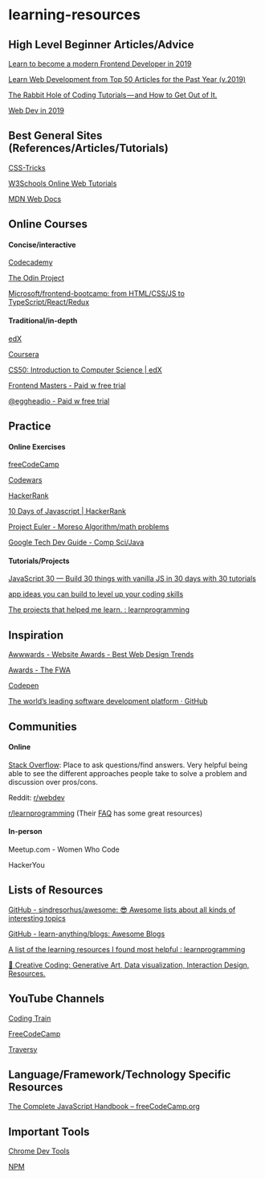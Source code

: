 # learning-resources

## High Level Beginner Articles/Advice
[Learn to become a modern Frontend Developer in 2019](https://medium.com/tech-tajawal/modern-frontend-developer-in-2018-4c2072fa2b9c)

[Learn Web Development from Top 50 Articles for the Past Year (v.2019)](https://medium.mybridge.co/learn-web-development-from-top-50-articles-for-the-past-year-v-2019-f589aa4d82e5)

[The Rabbit Hole of Coding Tutorials — and How to Get Out of It.](https://medium.com/betterism/the-rabbit-hole-of-coding-tutorials-and-how-to-get-out-of-it-eae8154d3355)

[Web Dev in 2019](https://www.youtube.com/watch?time_continue=43&v=UnTQVlqmDQ0)


## Best General Sites (References/Articles/Tutorials)
[CSS-Tricks](https://css-tricks.com/)

[W3Schools Online Web Tutorials](https://www.w3schools.com/)

[MDN Web Docs](https://developer.mozilla.org/en-US/)

## Online Courses
#### Concise/interactive
[Codecademy](https://www.codecademy.com)

[The Odin Project](https://www.theodinproject.com)

[Microsoft/frontend-bootcamp: from HTML/CSS/JS to TypeScript/React/Redux](https://github.com/Microsoft/frontend-bootcamp)

#### Traditional/in-depth
[edX](https://www.edx.org/)

[Coursera](https://www.coursera.org/)

[CS50: Introduction to Computer Science | edX](https://www.edx.org/course/cs50s-introduction-to-computer-science)

[Frontend Masters - Paid w free trial](https://frontendmasters.com/)

[@eggheadio - Paid w free trial](https://egghead.io/)

## Practice 
#### Online Exercises 
[freeCodeCamp](https://www.freecodecamp.org/)

[Codewars](https://www.codewars.com/)

[HackerRank](https://www.hackerrank.com)

[10 Days of Javascript | HackerRank](https://www.hackerrank.com/domains/tutorials/10-days-of-javascript)

[Project Euler - Moreso Algorithm/math problems](https://projecteuler.net/recent)

[Google Tech Dev Guide - Comp Sci/Java](https://techdevguide.withgoogle.com/paths/)


#### Tutorials/Projects
[JavaScript 30 — Build 30 things with vanilla JS in 30 days with 30 tutorials](https://javascript30.com/)

[app ideas you can build to level up your coding skills](https://medium.freecodecamp.org/here-are-some-app-ideas-you-can-build-to-level-up-your-coding-skills-39618291f672)

[The projects that helped me learn. : learnprogramming](https://www.reddit.com/r/learnprogramming/comments/aue19f/the_projects_that_helped_me_learn/)

## Inspiration
[Awwwards - Website Awards - Best Web Design Trends](https://www.awwwards.com/)

[Awards - The FWA](https://thefwa.com/)

[Codepen](https://codepen.io/)

[The world’s leading software development platform · GitHub](https://github.com/)



## Communities
#### Online
[Stack Overflow](https://stackoverflow.com/):
Place to ask questions/find answers. Very helpful being able to see the different approaches people take to solve a problem and discussion over pros/cons.

Reddit:
[r/webdev](https://www.reddit.com/r/webdev/) 

[r/learnprogramming](https://www.reddit.com/r/learnprogramming/) (Their [FAQ](https://www.reddit.com/r/learnprogramming/wiki/faq) has some great resources)

#### In-person
Meetup.com - Women Who Code

HackerYou

## Lists of Resources
[GitHub - sindresorhus/awesome: 😎 Awesome lists about all kinds of interesting topics](https://github.com/sindresorhus/awesome#readme)

[GitHub - learn-anything/blogs: Awesome Blogs](https://github.com/learn-anything/blogs)

[A list of the learning resources I found most helpful : learnprogramming](https://www.reddit.com/r/learnprogramming/comments/7e6vc2/a_list_of_the_learning_resources_i_found_most/)

[🎨 Creative Coding: Generative Art, Data visualization, Interaction Design, Resources.](https://github.com/terkelg/awesome-creative-coding)


## YouTube Channels
[Coding Train](https://www.youtube.com/user/shiffman/playlists)

[FreeCodeCamp](https://www.youtube.com/channel/UC8butISFwT-Wl7EV0hUK0BQ)

[Traversy](https://www.youtube.com/channel/UC29ju8bIPH5as8OGnQzwJyA)

## Language/Framework/Technology Specific Resources
[The Complete JavaScript Handbook – freeCodeCamp.org](https://medium.freecodecamp.org/the-complete-javascript-handbook-f26b2c71719c)

## Important Tools
[Chrome Dev Tools](https://developers.google.com/web/tools/chrome-devtools/)

[NPM](https://www.sitepoint.com/beginners-guide-node-package-manager/)


